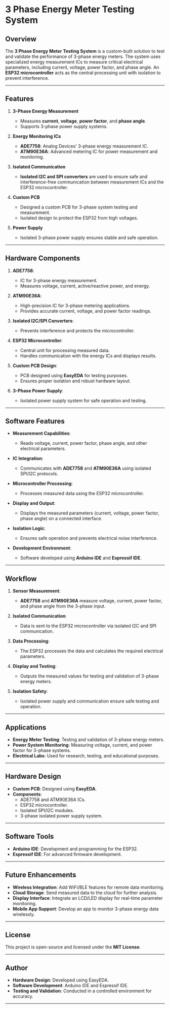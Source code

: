 # 3 Phase Energy Meter Testing System

## Overview
The **3 Phase Energy Meter Testing System** is a custom-built solution to test and validate the performance of 3-phase energy meters. The system uses specialized energy measurement ICs to measure critical electrical parameters, including current, voltage, power factor, and phase angle. An **ESP32 microcontroller** acts as the central processing unit with isolation to prevent interference.

---

## Features

1. **3-Phase Energy Measurement**  
   - Measures **current**, **voltage**, **power factor**, and **phase angle**.  
   - Supports 3-phase power supply systems.

2. **Energy Monitoring ICs**  
   - **ADE7758**: Analog Devices' 3-phase energy measurement IC.  
   - **ATM90E36A**: Advanced metering IC for power measurement and monitoring.

3. **Isolated Communication**  
   - **Isolated I2C and SPI converters** are used to ensure safe and interference-free communication between measurement ICs and the ESP32 microcontroller.

4. **Custom PCB**  
   - Designed a custom PCB for 3-phase system testing and measurement.  
   - Isolated design to protect the ESP32 from high voltages.

5. **Power Supply**  
   - Isolated 3-phase power supply ensures stable and safe operation.

---

## Hardware Components

1. **ADE7758**:  
   - IC for 3-phase energy measurement.  
   - Measures voltage, current, active/reactive power, and energy.

2. **ATM90E36A**:  
   - High-precision IC for 3-phase metering applications.  
   - Provides accurate current, voltage, and power factor readings.

3. **Isolated I2C/SPI Converters**:  
   - Prevents interference and protects the microcontroller.

4. **ESP32 Microcontroller**:  
   - Central unit for processing measured data.  
   - Handles communication with the energy ICs and displays results.

5. **Custom PCB Design**:  
   - PCB designed using **EasyEDA** for testing purposes.  
   - Ensures proper isolation and robust hardware layout.

6. **3-Phase Power Supply**:  
   - Isolated power supply system for safe operation and testing.

---

## Software Features

- **Measurement Capabilities**:  
   - Reads voltage, current, power factor, phase angle, and other electrical parameters.  

- **IC Integration**:  
   - Communicates with **ADE7758** and **ATM90E36A** using isolated SPI/I2C protocols.

- **Microcontroller Processing**:  
   - Processes measured data using the ESP32 microcontroller.  

- **Display and Output**:  
   - Displays the measured parameters (current, voltage, power factor, phase angle) on a connected interface.

- **Isolation Logic**:  
   - Ensures safe operation and prevents electrical noise interference.

- **Development Environment**:  
   - Software developed using **Arduino IDE** and **Espressif IDE**.

---

## Workflow

1. **Sensor Measurement**:  
   - **ADE7758** and **ATM90E36A** measure voltage, current, power factor, and phase angle from the 3-phase input.  

2. **Isolated Communication**:  
   - Data is sent to the ESP32 microcontroller via isolated I2C and SPI communication.

3. **Data Processing**:  
   - The ESP32 processes the data and calculates the required electrical parameters.

4. **Display and Testing**:  
   - Outputs the measured values for testing and validation of 3-phase energy meters.

5. **Isolation Safety**:  
   - Isolated power supply and communication ensure safe testing and operation.

---

## Applications

- **Energy Meter Testing**: Testing and validation of 3-phase energy meters.  
- **Power System Monitoring**: Measuring voltage, current, and power factor for 3-phase systems.  
- **Electrical Labs**: Used for research, testing, and educational purposes.  

---

## Hardware Design

- **Custom PCB**: Designed using **EasyEDA**.  
- **Components**:  
   - ADE7758 and ATM90E36A ICs.  
   - ESP32 microcontroller.  
   - Isolated SPI/I2C modules.  
   - 3-phase isolated power supply system.  

---

## Software Tools

- **Arduino IDE**: Development and programming for the ESP32.  
- **Espressif IDE**: For advanced firmware development.  

---

## Future Enhancements

- **Wireless Integration**: Add WiFi/BLE features for remote data monitoring.  
- **Cloud Storage**: Send measured data to the cloud for further analysis.  
- **Display Interface**: Integrate an LCD/LED display for real-time parameter monitoring.  
- **Mobile App Support**: Develop an app to monitor 3-phase energy data wirelessly.

---

## License

This project is open-source and licensed under the **MIT License**.

---

## Author

- **Hardware Design**: Developed using EasyEDA.  
- **Software Development**: Arduino IDE and Espressif IDE.  
- **Testing and Validation**: Conducted in a controlled environment for accuracy.

---

